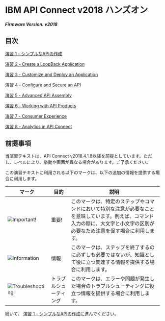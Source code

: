 # IBM API Connect v2018 ハンズオン

##### Firmware Version:  v2018


## 目次

[演習 1 - シンプルなAPIの作成](./Lab%201)

[演習 2 - Create a LoopBack Application](./Lab%202)

[演習 3 - Customize and Deploy an Application](./Lab%203)

[演習 4 - Configure and Secure an API](./Lab%204)

[演習 5 - Advanced API Assembly](./Lab%205)

[演習 6 - Working with API Products](./Lab%206)

[演習 7 - Consumer Experience](./Lab%207)

[演習 8 - Analytics in API Connect](./Lab%208)


## 前提事項

当演習テキストは、API Connect v2018.4.1.8以降を前提としています。ただし、レベルにより、挙動や画面が異なる場合があります。ご了承ください。

この演習テキストに利用される以下のマークは、以下の追加の情報を提供する場合に利用します。

| マーク | 目的 | 説明 |
|----------------|----------------------------|-------------------------------|
|![][important]|  重要!  |  このマークは、特定のステップやコマンドにおいて特別な注意が必要なことを意味しています。例えば、コマンド入力の際に、大文字と小文字の区別が必要なため注意を促す場合に利用します。 |
|![][info]|  情報  |  このマークは、ステップを終了するのに必ずしも必要ではないが、知識として役に立つ関連する情報を提供する場合に利用します。 |
|![][troubleshooting]|  トラブルシューティング  |  このマークは、エラーや問題が発生した場合のトラブルシューティングに役立つ情報を提供する場合に利用します。 |

続いて、 [演習 1 - シンプルなAPIの作成](./Lab%201)に進んでください。

[important]: /lab-guide/img/common/important.png "Important!"
[info]: /lab-guide/img/common/info.png "Information"
[troubleshooting]: /lab-guide/img/common/troubleshooting.png "Troubleshooting"
